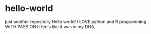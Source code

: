 # hello-world
just another repository
Hello world! I LOVE python and R programming WITH PASSION.It feels like it was in my DNA,
